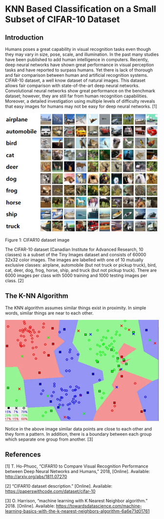 # KNN Based Classification on a Small Subset of CIFAR-10 Dataset
## Introduction
Humans poses a great capability in visual recognition tasks even though they may vary in size, pose, scale, and illumination. In the past many studies have been published to add human intelligence in computers. Recently, deep neural networks have shown great performance in visual perception tasks and have reported to surpass humans. Yet there is lack of thorough and fair comparison between human and artificial recognition systems.  CIFAR-10 dataset, a well know dataset of natural images. This dataset allows fair comparison with state-of-the-art deep neural networks. Convolutional neural networks show great performance on the benchmark dataset; however, they are still far from human recognition capabilities. Moreover, a detailed investigation using multiple levels of difficulty reveals that easy images for humans may not be easy for deep neural networks. [1]

![alt text](images/cifar10.png)

Figure 1:  CIFAR10 dataset image

The CIFAR-10 dataset (Canadian Institute for Advanced Research, 10 classes) is a subset of the Tiny Images dataset and consists of 60000 32x32 color images. The images are labelled with one of 10 mutually exclusive classes: airplane, automobile (but not truck or pickup truck), bird, cat, deer, dog, frog, horse, ship, and truck (but not pickup truck). There are 6000 images per class with 5000 training and 1000 testing images per class. [2]

## The K-NN Algorithm
The KNN algorithm assumes similar things exist in proximity. In simple words, similar things are near to each other. 

![alt text](images/KNN.webp)

Notice in the above image similar data points are close to each other and they form a pattern. In addition, there is a boundary between each group which separate one group from another. [3]



## References
[1]	T. Ho-Phuoc, “CIFAR10 to Compare Visual Recognition Performance between Deep Neural Networks and Humans,” 2018, [Online]. Available: http://arxiv.org/abs/1811.07270

[2]	“CIFAR10 dataset description.” [Online]. Available: https://paperswithcode.com/dataset/cifar-10

[3] O. Harrison, “machine learning with K Nearest Neighbor algorithm.” 2018. [Online]. Available: https://towardsdatascience.com/machine-learning-basics-with-the-k-nearest-neighbors-algorithm-6a6e71d01761

